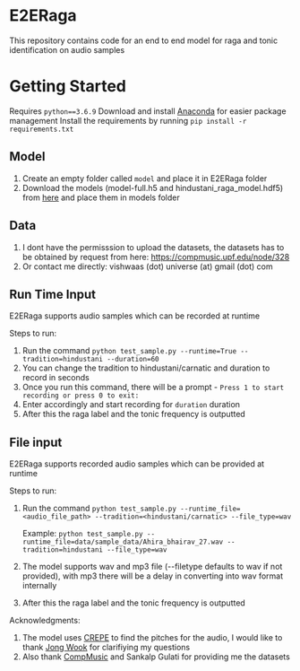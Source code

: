 # E2ERaga
This repository contains code for an end to end model for raga and tonic identification on audio samples

# Getting Started
Requires `python==3.6.9`
Download and install [Anaconda](https://www.anaconda.com/products/individual) for easier package management
Install the requirements by running `pip install -r requirements.txt`

## Model
1. Create an empty folder called `model` and place it in E2ERaga folder
2. Download the models (model-full.h5 and hindustani_raga_model.hdf5) from [here](https://drive.google.com/drive/u/0/folders/1n5u8jHsFUET2krAj1JDAT1dwjMLKA6mT) and place them in models folder 

## Data
1. I dont have the permisssion to upload the datasets, the datasets has to be obtained by request from here: https://compmusic.upf.edu/node/328
2. Or contact me directly: vishwaas (dot) universe (at) gmail (dot) com

## Run Time Input
E2ERaga supports audio samples which can be recorded at runtime

Steps to run:
1. Run the command `python test_sample.py --runtime=True --tradition=hindustani --duration=60` 
2. You can change the tradition to hindustani/carnatic and duration to record in seconds
3. Once you run this command, there will be a prompt - `Press 1 to start recording or press 0 to exit:`
4. Enter accordingly and start recording for `duration` duration
5. After this the raga label and the tonic frequency is outputted

## File input
E2ERaga supports recorded audio samples which can be provided at runtime

Steps to run:
1. Run the command `python test_sample.py --runtime_file=<audio_file_path> --tradition=<hindustani/carnatic> --file_type=wav`
   
   Example: `python test_sample.py --runtime_file=data/sample_data/Ahira_bhairav_27.wav --tradition=hindustani --file_type=wav`
3. The model supports wav and mp3 file (--filetype defaults to wav if not provided), with mp3 there will be a delay in converting into wav format internally
4. After this the raga label and the tonic frequency is outputted

Acknowledgments:
1. The model uses [CREPE](https://github.com/marl/crepe) to find the pitches for the audio, I would like to thank [Jong Wook](https://github.com/jongwook) for clarifiying my questions
2. Also thank [CompMusic](https://compmusic.upf.edu/node/328) and Sankalp Gulati for providing me the datasets


